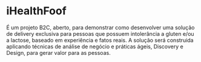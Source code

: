 # iHealthFoof
É um projeto B2C, aberto, para demonstrar como desenvolver uma solução de delivery exclusiva para pessoas que possuem intolerância a gluten e/ou a lactose, baseado em experiência e fatos reais. A solução será construida aplicando técnicas de análise de negócio e práticas ágeis, Discovery e Design, para gerar valor para as pessoas.
